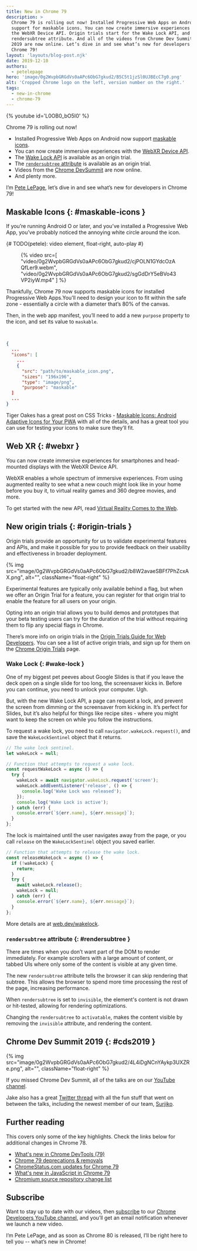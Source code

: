 ```yaml
---
title: New in Chrome 79
description: >
  Chrome 79 is rolling out now! Installed Progressive Web Apps on Android get
  support for maskable icons. You can now create immersive experiences with
  the WebXR Device API. Origin trials start for the Wake Lock API, and the
  rendersubtree attribute. And all of the videos from Chrome Dev Summit
  2019 are now online. Let’s dive in and see what’s new for developers in
  Chrome 79!
layout: 'layouts/blog-post.njk'
date: 2019-12-10
authors:
  - petelepage
hero: 'image/0g2WvpbGRGdVs0aAPc6ObG7gkud2/B5C5t1jzSl0UJBEcC7g0.png'
alt: 'Cropped Chrome logo on the left, version number on the right.'
tags:
  - new-in-chrome
  - chrome-79
---
```


{% youtube id='L0OB0_bO5I0' %}

Chrome 79 is rolling out now!

* Installed Progressive Web Apps on Android now support
  [maskable icons](#maskable-icons).
* You can now create immersive experiences with the [WebXR Device API](#webxr).
* The [Wake Lock API](#wake-lock) is available as an origin trial.
* The [`rendersubtree` attribute](#rendersubtree) is available as an origin
  trial.
* Videos from the [Chrome DevSummit](#cds2019) are now online.
* And plenty more.

I’m [Pete LePage](https://petelepage.com/), let’s dive in and see what’s
new for developers in Chrome 79!

## Maskable Icons {: #maskable-icons }

If you’re running Android O or later, and you’ve installed a Progressive Web
App, you’ve probably noticed the annoying white circle around the icon.

{# TODO(petele): video element, float-right, auto-play #}
<figure class="float-right">
{% video src=[
  "video/0g2WvpbGRGdVs0aAPc6ObG7gkud2/cjPOLN1GYdcOzAQfLer9.webm",
  "video/0g2WvpbGRGdVs0aAPc6ObG7gkud2/sgGdDrY5eBVo43VP2iyW.mp4"
  ]
%}
</figure>

Thankfully, Chrome 79 now supports maskable icons for installed Progressive
Web Apps.You’ll need to design your icon to fit within the safe zone -
essentially a circle with a diameter that’s 80% of the canvas.

Then, in the web app manifest, you’ll need to add a new `purpose` property to
the icon, and set its value to `maskable`.

<br style="clear:both;">

```json
{
  ...
  "icons": [
    ...
    {
      "src": "path/to/maskable_icon.png",
      "sizes": "196x196",
      "type": "image/png",
      "purpose": "maskable"
  ]
  ...
}
```

Tiger Oakes has a great post on CSS Tricks - [Maskable Icons: Android Adaptive
Icons for Your PWA][oakes-maskable] with all of the details, and has a great
tool you can use for testing your icons to make sure they’ll fit.

[oakes-maskable]: https://css-tricks.com/maskable-icons-android-adaptive-icons-for-your-pwa/

## Web XR {: #webxr }

You can now create immersive experiences for smartphones and head-mounted
displays with the WebXR Device API.

WebXR enables a whole spectrum of immersive experiences. From using augmented
reality to see what a new couch might look like in your home before you buy
it, to virtual reality games and 360 degree movies, and more.

To get started with the new API, read [Virtual Reality Comes to the Web][webxr].

[webxr]: https://blog.chromium.org/2019/10/chrome-79-beta-virtual-reality-comes-to.html

## New origin trials {: #origin-trials }

Origin trials provide an opportunity for us to validate experimental features
and APIs, and make it possible for you to provide feedback on their usability
and effectiveness in broader deployment.

{% img src="image/0g2WvpbGRGdVs0aAPc6ObG7gkud2/b8W2avaeSBFf7PhZcxAX.png", alt="", className="float-right" %}

Experimental features are typically only available behind a flag, but when we
offer an Origin Trial for a feature, you can register for that origin trial
to enable the feature for all users on your origin.

Opting into an origin trial allows you to build demos and prototypes that
your beta testing users can try for the duration of the trial without
requiring them to flip any special flags in Chrome.

There’s more info on origin trials in the
[Origin Trials Guide for Web Developers][ot-for-web-devs]. You can see a list
of active origin trials, and sign up for them on the
[Chrome Origin Trials][ot-listing] page.

[ot-for-web-devs]: https://googlechrome.github.io/OriginTrials/developer-guide.html
[ot-listing]: https://developers.chrome.com/origintrials/#/trials/active

### Wake Lock {: #wake-lock }

One of my biggest pet peeves about Google Slides is that if you leave the
deck open on a single slide for too long, the screensaver kicks in. Before you
can continue, you need to unlock your computer. Ugh.

But, with the new Wake Lock API, a page can request a lock, and prevent the
screen from dimming or the screensaver from kicking in. It’s perfect for
Slides, but it’s also helpful for things like recipe sites - where you might
want to keep the screen on while you follow the instructions.

To request a wake lock, you need to call `navigator.wakeLock.request()`, and
save the `WakeLockSentinel` object that it returns.

```js
// The wake lock sentinel.
let wakeLock = null;

// Function that attempts to request a wake lock.
const requestWakeLock = async () => {
  try {
    wakeLock = await navigator.wakeLock.request('screen');
    wakeLock.addEventListener('release', () => {
      console.log('Wake Lock was released');
    });
    console.log('Wake Lock is active');
  } catch (err) {
    console.error(`${err.name}, ${err.message}`);
  }
};
```

The lock is maintained until the user navigates away from the page, or you call
`release` on the `WakeLockSentinel` object you saved earlier.

```js
// Function that attempts to release the wake lock.
const releaseWakeLock = async () => {
  if (!wakeLock) {
    return;
  }
  try {
    await wakeLock.release();
    wakeLock = null;
  } catch (err) {
    console.error(`${err.name}, ${err.message}`);
  }
};
```

More details are at [web.dev/wakelock](https://web.dev/wakelock).

### `rendersubtree` attribute {: #rendersubtree }

There are times when you don’t want part of the DOM to render immediately.
For example scrollers with a large amount of content, or tabbed UIs where
only some of the content is visible at any given time.

The new `rendersubtree` attribute tells the browser it can skip rendering that
subtree. This allows the browser to spend more time processing the rest of the
page, increasing performance.

When `rendersubtree` is set to `invisible`, the element's content is not
drawn or hit-tested, allowing for rendering optimizations.

Changing the `rendersubtree` to `activatable`, makes the content visible by
removing the `invisible` attribute, and rendering the content.

## Chrome Dev Summit 2019 {: #cds2019 }

{% img src="image/0g2WvpbGRGdVs0aAPc6ObG7gkud2/4L4iDgNCnYAykp3UXZRe.png", alt="", className="float-right" %}

If you missed Chrome Dev Summit, all of the talks are on our
[YouTube channel][cds-playlist].

Jake also has a great [Twitter thread][cds-thread] with all the fun stuff that
went on between the talks, including the newest member of our team,
[Surjiko](https://twitter.com/surjiko).

[cds-playlist]: https://www.youtube.com/playlist?list=PLNYkxOF6rcIDA1uGhqy45bqlul0VcvKMr
[cds-thread]: https://twitter.com/jaffathecake/status/1197190886821466113

## Further reading

This covers only some of the key highlights. Check the links below for
additional changes in Chrome 78.

* [What's new in Chrome DevTools (79)](https://developers.google.com/web/updates/2019/10/devtools)
* [Chrome 79 deprecations & removals](https://developers.google.com/web/updates/2019/10/chrome-79-deps-rems)
* [ChromeStatus.com updates for Chrome 79](https://www.chromestatus.com/features#milestone%3D79)
* [What's new in JavaScript in Chrome 79](https://v8.dev/blog/v8-release-79)
* [Chromium source repository change list](https://chromium.googlesource.com/chromium/src/+log/78.0.3904.72..79.0.3945.82)

## Subscribe

Want to stay up to date with our videos, then [subscribe](https://goo.gl/6FP1a5)
to our [Chrome Developers YouTube channel](https://www.youtube.com/user/ChromeDevelopers/),
and you’ll get an email notification whenever we launch a new video.

I’m Pete LePage, and as soon as Chrome 80 is released, I’ll be right
here to tell you -- what’s new in Chrome!
